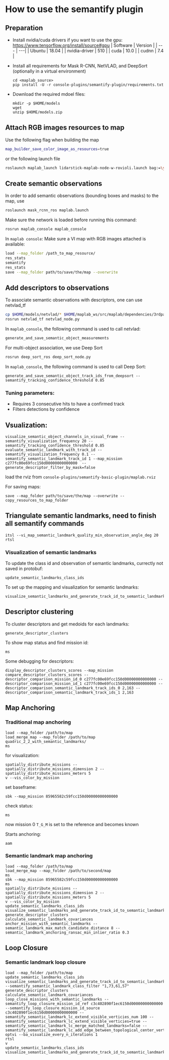 # How to use the semantify plugin
## Preparation
* Install nvidia/cuda drivers if you want to use the gpu: https://www.tensorflow.org/install/source#gpu
  | Software | Version |
  | --- | ---|
  | Ubuntu | 18.04 |
  | nvidia-driver | 510 |
  | cuda | 10.0 |
  | cudnn | 7.4 |

* Install all requirements for Mask R-CNN, NetVLAD, and DeepSort (optionally in a virtual environment)
  ```
  cd <maplab_source>
  pip install -U -r console-plugins/semantify-plugin/requirements.txt
  ```

* Download the required mdoel files:
  ```
  mkdir -p $HOME/models
  wget 
  unzip $HOME/models.zip
  ```

## Attach RGB images resources to map
Use the following flag when building the map
```bash
map_builder_save_color_image_as_resources=true
```
or the following launch file
```bash
roslaunch maplab_launch lidarstick-maplab-node-w-rovioli.launch bag:=\your_bag
```

## Create semantic observations
In order to add semantic observations (bounding boxes and masks) to the map, use
```bash
roslaunch mask_rcnn_ros maplab.launch
```

Make sure the network is loaded before running this command:
```bash
rosrun maplab_console maplab_console
```

In `maplab console`:
Make sure a VI map with RGB images attached is available:
```bash
load --map_folder /path_to_map_resource/
res_stats
semantify
res_stats
save --map_folder path/to/save/the/map --overwrite
```

## Add descriptors to observations
To associate semantic observations with descriptors, one can use netvlad_tf
```bash
cp $HOME/models/netvlad/* $HOME/maplab_ws/src/maplab/dependencies/3rdparty/netvlad_tf_open/checkpoints
rosrun netvlad_tf netvlad_node.py
```

In `maplab_console`, the following command is used to call netvlad:
```bash
generate_and_save_semantic_object_measurements
```

For multi-object association, we use Deep Sort
```bash
rosrun deep_sort_ros deep_sort_node.py
```
In `maplab_console`, the following command is used to call Deep Sort:
```
generate_and_save_semantic_object_track_ids_from_deepsort --semantify_tracking_confidence_threshold 0.85
```

### Tuning parameters:
* Requires 3 consecutive hits to have a confirmed track
* Filters detections by confidence

## Vsualization:
```
visualize_semantic_object_channels_in_visual_frame --semantify_visualization_frequency 20 --semantify_tracking_confidence_threshold 0.85
evaluate_semantic_landmark_with_track_id --semantify_visualization_frequency 0.1 --semantify_semantic_landmark_track_id 1 --map_mission c277fc00e69fcc150d00000000000000  --generate_descriptor_filter_by_mask=false
```
load the rviz from `console-plugins/semantify-basic-plugin/maplab.rviz`

For saving maps:
```
save --map_folder path/to/save/the/map --overwrite --copy_resources_to_map_folder
```
## Triangulate semantic landmarks, need to finish all semantify commands
```
itsl --vi_map_semantic_landmark_quality_min_observation_angle_deg 20
rtsl
```
### Visualization of semantic landmarks
To update the class id and observation of semantic landmarks, currectly not saved in protobuf:
```
update_semantic_landmarks_class_ids
```
To set up the mapping and visualization for semantic landmarks:
```
visualize_semantic_landmarks_and_generate_track_id_to_semantic_landmark_map
```
## Descriptor clustering
To cluster descriptors and get medoids for each landmarks:
```
generate_descriptor_clusters
```

To show map status and find mission id:
```
ms
```
Some debugging for descriptors:
```
display_descriptor_clusters_scores --map_mission
compare_descriptor_clusters_scores --descriptor_comparison_mission_id_0 c277fc00e69fcc150d00000000000000 --descriptor_comparison_mission_id_1 c277fc00e69fcc150d00000000000000 --descriptor_comparison_semantic_landmark_track_ids_0 2,163 --descriptor_comparison_semantic_landmark_track_ids_1 2,163
```
## Map Anchoring
### Traditional map anchoring
```
load --map_folder /path/to/map 
load_merge_map --map_folder /path/to/map quadric_2_2_with_semantic_landmarks/
ms
```

for visualization:
```
spatially_distribute_missions --spatially_distribute_missions_dimension 2 --spatially_distribute_missions_meters 5
v --vis_color_by_mission
```
set baseframe:
```
sbk --map_mission 85965582c59fcc150d00000000000000
```
check status:
```
ms
```
now mission 0 `T_G_M` is set to the reference and becomes known

Starts anchoring:
```
aam
```
### Semantic landmark map anchoring
```
load --map_folder /path/to/map 
load_merge_map --map_folder /path/to/second/map
ms
sbk --map_mission 85965582c59fcc150d00000000000000
ms
spatially_distribute_missions --spatially_distribute_missions_dimension 2 --spatially_distribute_missions_meters 5
v --vis_color_by_mission
update_semantic_landmarks_class_ids
visualize_semantic_landmarks_and_generate_track_id_to_semantic_landmark_map
generate_descriptor_clusters
calculate_semantic_landmark_covariances
anchor_mission_with_semantic_landmarks --semantic_landmark_max_match_candidate_distance 8 --semantic_landmark_anchoring_ransac_min_inlier_ratio 0.3
```
## Loop Closure
### Semantic landmark loop closure
```
load --map_folder /path/to/map
update_semantic_landmarks_class_ids
visualize_semantic_landmarks_and_generate_track_id_to_semantic_landmark_map --semantify_semantic_landmark_class_filter "1,73,61,57"
generate_descriptor_clusters
calculate_semantic_landmark_covariances
loop_close_missions_with_semantic_landmarks --semantify_loop_closure_mission_id_ref c3c402890f1ec6150d00000000000000 --semantify_loop_closure_mission_id_source c3c402890f1ec6150d00000000000000 --semantify_semantic_landmark_lc_extend_visible_verticies_num 100 --semantify_semantic_landmark_lc_extend_visible_verticies=true --semantify_semantic_landmark_lc_merge_matched_landmarks=false --semantify_semantic_landmark_lc_add_edge_between_topological_center_vertices=true
optvi --ba_visualize_every_n_iterations 1
rtsl
v
update_semantic_landmarks_class_ids
visualize_semantic_landmarks_and_generate_track_id_to_semantic_landmark_map
```
